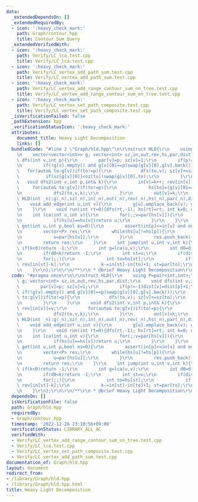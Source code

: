 ```yaml
---
data:
  _extendedDependsOn: []
  _extendedRequiredBy:
  - icon: ':heavy_check_mark:'
    path: Graph/contour.hpp
    title: Contour Sum Query
  _extendedVerifiedWith:
  - icon: ':heavy_check_mark:'
    path: Verify/LC_lca.test.cpp
    title: Verify/LC_lca.test.cpp
  - icon: ':heavy_check_mark:'
    path: Verify/LC_vertex_add_path_sum.test.cpp
    title: Verify/LC_vertex_add_path_sum.test.cpp
  - icon: ':heavy_check_mark:'
    path: Verify/LC_vertex_add_range_contour_sum_on_tree.test.cpp
    title: Verify/LC_vertex_add_range_contour_sum_on_tree.test.cpp
  - icon: ':heavy_check_mark:'
    path: Verify/LC_vertex_set_path_composite.test.cpp
    title: Verify/LC_vertex_set_path_composite.test.cpp
  _isVerificationFailed: false
  _pathExtension: hpp
  _verificationStatusIcon: ':heavy_check_mark:'
  attributes:
    document_title: Heavy Light Decomposition
    links: []
  bundledCode: "#line 2 \"Graph/hld.hpp\"\n\r\nstruct HLD{\r\n    using P=pair<int,int>;\r\
    \n    vector<vector<int>> g; vector<int> sz,in,out,rev,hs,par,dist;\r\n    void\
    \ dfs(int v,int p){\r\n        par[v]=p; sz[v]=1;\r\n        if(p!=-1)dist[v]=dist[p]+1;\r\
    \n        if(!g[v].empty() and g[v][0]==p)swap(g[v][0],g[v].back());\r\n     \
    \   for(auto& to:g[v])if(to!=p){\r\n           dfs(to,v); sz[v]+=sz[to];\r\n \
    \          if(sz[g[v][0]]<sz[to])swap(g[v][0],to);\r\n        }\r\n    }\r\n \
    \   void dfs2(int v,int p,int& k){\r\n        in[v]=k++; rev[in[v]]=v;\r\n   \
    \     for(auto& to:g[v])if(to!=p){\r\n            hs[to]=(g[v][0]==to?hs[v]:to);\r\
    \n            dfs2(to,v,k);\r\n        }\r\n        out[v]=k;\r\n    }\r\n   \
    \ HLD(int _n):g(_n),sz(_n),in(_n),out(_n),rev(_n),hs(_n),par(_n),dist(_n){}\r\n\
    \    void add_edge(int u,int v){\r\n        g[u].emplace_back(v); g[v].emplace_back(u);\r\
    \n    }\r\n    void run(int rt=0){dfs(rt,-1); hs[rt]=rt; int k=0; dfs2(rt,-1,k);}\r\
    \n    int lca(int u,int v){\r\n        for(;;v=par[hs[v]]){\r\n            if(in[u]>in[v])swap(u,v);\r\
    \n            if(hs[u]==hs[v])return u;\r\n        }\r\n    }\r\n    vector<P>\
    \ get(int u,int p,bool es=0){\r\n        assert(in[p]<=in[u] and out[u]<=out[p]);\r\
    \n        vector<P> res;\r\n        while(hs[u]!=hs[p]){\r\n            res.push_back({in[hs[u]],in[u]+1});\r\
    \n            u=par[hs[u]];\r\n        }\r\n        res.push_back({in[p]+es,in[u]+1});\r\
    \n        return res;\r\n    }\r\n    int jump(int u,int v,int k){\r\n       \
    \ if(k<0)return -1;\r\n        int g=lca(u,v);\r\n        int d0=dist[u]+dist[v]-dist[g]*2;\r\
    \n        if(d0<k)return -1;\r\n        int st=u;\r\n        if(dist[u]-dist[g]<k)st=v,k=d0-k;\r\
    \n        for(;;){\r\n            int to=hs[st];\r\n            if(in[st]-k>=in[to])return\
    \ rev[in[st]-k];\r\n            k-=in[st]-in[to]+1; st=par[to];\r\n        }\r\
    \n    }\r\n};\r\n\r\n/**\r\n * @brief Heavy Light Decomposition\r\n */\n"
  code: "#pragma once\r\n\r\nstruct HLD{\r\n    using P=pair<int,int>;\r\n    vector<vector<int>>\
    \ g; vector<int> sz,in,out,rev,hs,par,dist;\r\n    void dfs(int v,int p){\r\n\
    \        par[v]=p; sz[v]=1;\r\n        if(p!=-1)dist[v]=dist[p]+1;\r\n       \
    \ if(!g[v].empty() and g[v][0]==p)swap(g[v][0],g[v].back());\r\n        for(auto&\
    \ to:g[v])if(to!=p){\r\n           dfs(to,v); sz[v]+=sz[to];\r\n           if(sz[g[v][0]]<sz[to])swap(g[v][0],to);\r\
    \n        }\r\n    }\r\n    void dfs2(int v,int p,int& k){\r\n        in[v]=k++;\
    \ rev[in[v]]=v;\r\n        for(auto& to:g[v])if(to!=p){\r\n            hs[to]=(g[v][0]==to?hs[v]:to);\r\
    \n            dfs2(to,v,k);\r\n        }\r\n        out[v]=k;\r\n    }\r\n   \
    \ HLD(int _n):g(_n),sz(_n),in(_n),out(_n),rev(_n),hs(_n),par(_n),dist(_n){}\r\n\
    \    void add_edge(int u,int v){\r\n        g[u].emplace_back(v); g[v].emplace_back(u);\r\
    \n    }\r\n    void run(int rt=0){dfs(rt,-1); hs[rt]=rt; int k=0; dfs2(rt,-1,k);}\r\
    \n    int lca(int u,int v){\r\n        for(;;v=par[hs[v]]){\r\n            if(in[u]>in[v])swap(u,v);\r\
    \n            if(hs[u]==hs[v])return u;\r\n        }\r\n    }\r\n    vector<P>\
    \ get(int u,int p,bool es=0){\r\n        assert(in[p]<=in[u] and out[u]<=out[p]);\r\
    \n        vector<P> res;\r\n        while(hs[u]!=hs[p]){\r\n            res.push_back({in[hs[u]],in[u]+1});\r\
    \n            u=par[hs[u]];\r\n        }\r\n        res.push_back({in[p]+es,in[u]+1});\r\
    \n        return res;\r\n    }\r\n    int jump(int u,int v,int k){\r\n       \
    \ if(k<0)return -1;\r\n        int g=lca(u,v);\r\n        int d0=dist[u]+dist[v]-dist[g]*2;\r\
    \n        if(d0<k)return -1;\r\n        int st=u;\r\n        if(dist[u]-dist[g]<k)st=v,k=d0-k;\r\
    \n        for(;;){\r\n            int to=hs[st];\r\n            if(in[st]-k>=in[to])return\
    \ rev[in[st]-k];\r\n            k-=in[st]-in[to]+1; st=par[to];\r\n        }\r\
    \n    }\r\n};\r\n\r\n/**\r\n * @brief Heavy Light Decomposition\r\n */"
  dependsOn: []
  isVerificationFile: false
  path: Graph/hld.hpp
  requiredBy:
  - Graph/contour.hpp
  timestamp: '2022-12-26 23:10:56+09:00'
  verificationStatus: LIBRARY_ALL_AC
  verifiedWith:
  - Verify/LC_vertex_add_range_contour_sum_on_tree.test.cpp
  - Verify/LC_lca.test.cpp
  - Verify/LC_vertex_set_path_composite.test.cpp
  - Verify/LC_vertex_add_path_sum.test.cpp
documentation_of: Graph/hld.hpp
layout: document
redirect_from:
- /library/Graph/hld.hpp
- /library/Graph/hld.hpp.html
title: Heavy Light Decomposition
---
```

